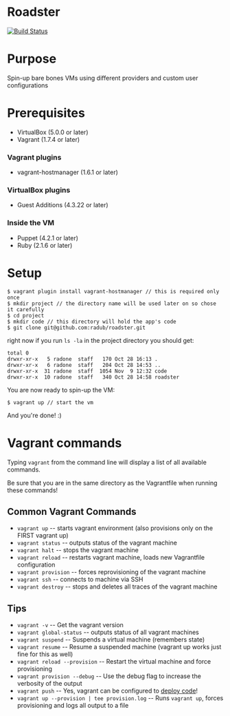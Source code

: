 # Roadster

[![Build Status](https://travis-ci.org/radub/roadster.svg?branch=master)][travis]

[travis]: http://travis-ci.org/radub/roadster

# Purpose
Spin-up bare bones VMs using different providers and custom user configurations 

# Prerequisites
- VirtualBox (5.0.0 or later)
- Vagrant (1.7.4 or later)

### Vagrant plugins
- vagrant-hostmanager (1.6.1 or later)

### VirtualBox plugins
- Guest Additions (4.3.22 or later)

### Inside the VM
- Puppet (4.2.1 or later)
- Ruby (2.1.6 or later)

# Setup
```
$ vagrant plugin install vagrant-hostmanager // this is required only once
$ mkdir project // the directory name will be used later on so chose it carefully
$ cd project
$ mkdir code // this directory will hold the app's code
$ git clone git@github.com:radub/roadster.git
```
right now if you run ````ls -la```` in the project directory you should get:
```
total 0
drwxr-xr-x   5 radone  staff   170 Oct 28 16:13 .
drwxr-xr-x   6 radone  staff   204 Oct 28 14:53 ..
drwxr-xr-x  31 radone  staff  1054 Nov  9 12:32 code
drwxr-xr-x  10 radone  staff   340 Oct 28 14:58 roadster
```

You are now ready to spin-up the VM:
```
$ vagrant up // start the vm
```

And you're done! :)

# Vagrant commands

Typing `vagrant` from the command line will display a list of all available commands.

Be sure that you are in the same directory as the Vagrantfile when running these commands!

## Common Vagrant Commands
- `vagrant up`          -- starts vagrant environment (also provisions only on the FIRST vagrant up)
- `vagrant status`      -- outputs status of the vagrant machine
- `vagrant halt`        -- stops the vagrant machine
- `vagrant reload`      -- restarts vagrant machine, loads new Vagrantfile configuration
- `vagrant provision`   -- forces reprovisioning of the vagrant machine
- `vagrant ssh`         -- connects to machine via SSH
- `vagrant destroy`     -- stops and deletes all traces of the vagrant machine

## Tips
- `vagrant -v`                  -- Get the vagrant version
- `vagrant global-status`       -- outputs status of all vagrant machines
- `vagrant suspend`             -- Suspends a virtual machine (remembers state)
- `vagrant resume`              -- Resume a suspended machine (vagrant up works just fine for this as well)
- `vagrant reload --provision`  -- Restart the virtual machine and force provisioning
- `vagrant provision --debug`   -- Use the debug flag to increase the verbosity of the output
- `vagrant push`                -- Yes, vagrant can be configured to [deploy code](http://docs.vagrantup.com/v2/push/index.html)!
- `vagrant up --provision | tee provision.log`  -- Runs `vagrant up`, forces provisioning and logs all output to a file
